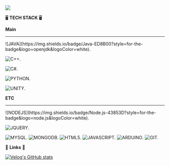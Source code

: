 <img src="https://capsule-render.vercel.app/api?type=cylinder&color=D7E5F1&height=150&section=header&text=HSO%20GITHUB&fontColor=FFFFFF&fontSize=50&animation=twinkling" />

🖥 <b>TECH STACK</b> 🖥

<b>Main</b>
<hr/>
![JAVA](https://img.shields.io/badge/Java-ED8B00?style=for-the-badge&logo=openjdk&logoColor=white).

![C++](https://img.shields.io/badge/C%2B%2B-00599C?style=for-the-badge&logo=c%2B%2B&logoColor=white).

![C#](https://img.shields.io/badge/C%23-239120?style=for-the-badge&logo=c-sharp&logoColor=white).

![PYTHON](https://img.shields.io/badge/Python-14354C?style=for-the-badge&logo=python&logoColor=white).

![UNITY](https://img.shields.io/badge/Unity-100000?style=for-the-badge&logo=unity&logoColor=white).


<b>ETC</b>
<hr>
![NODEJS](https://img.shields.io/badge/Node.js-43853D?style=for-the-badge&logo=node.js&logoColor=white).

![JQUERY](https://img.shields.io/badge/jQuery-0769AD?style=for-the-badge&logo=jquery&logoColor=white).

![MYSQL](https://img.shields.io/badge/MySQL-00000F?style=for-the-badge&logo=mysql&logoColor=white).
![MONGODB](https://img.shields.io/badge/MongoDB-4EA94B?style=for-the-badge&logo=mongodb&logoColor=white).
![HTML5](https://img.shields.io/badge/HTML5-E34F26?style=for-the-badge&logo=html5&logoColor=white).
![JAVASCRIPT](https://img.shields.io/badge/JavaScript-F7DF1E?style=for-the-badge&logo=JavaScript&logoColor=white).
![ARDUINO](https://img.shields.io/badge/Arduino_IDE-00979D?style=for-the-badge&logo=arduino&logoColor=white).
![GIT](https://img.shields.io/badge/GIT-E44C30?style=for-the-badge&logo=git&logoColor=white).


🔗 <b>Links</b> 🔗

[![Velog's GitHub stats](https://velog-readme-stats.vercel.app/api?name=hso07202)](https://velog.io/@hso07202/posts)
